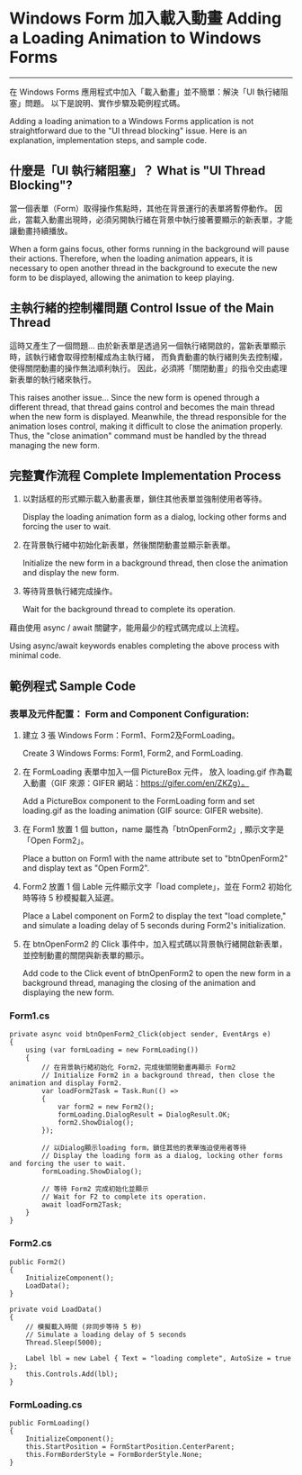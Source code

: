 # Windows Form 加入載入動畫 Adding a Loading Animation to Windows Forms
---
在 Windows Forms 應用程式中加入「載入動畫」並不簡單：解決「UI 執行緒阻塞」問題。
以下是說明、實作步驟及範例程式碼。

Adding a loading animation to a Windows Forms application is not straightforward due to the "UI thread blocking" issue. 
Here is an explanation, implementation steps, and sample code.

## 什麼是「UI 執行緒阻塞」？ What is "UI Thread Blocking"?
當一個表單（Form）取得操作焦點時，其他在背景運行的表單將暫停動作。
因此，當載入動畫出現時，必須另開執行緒在背景中執行接著要顯示的新表單，才能讓動畫持續播放。

When a form gains focus, other forms running in the background will pause their actions. 
Therefore, when the loading animation appears, 
it is necessary to open another thread in the background to execute the new form to be displayed, 
allowing the animation to keep playing.

## 主執行緒的控制權問題 Control Issue of the Main Thread
這時又產生了一個問題...
由於新表單是透過另一個執行緒開啟的，當新表單顯示時，該執行緒會取得控制權成為主執行緒，
而負責動畫的執行緒則失去控制權，使得關閉動畫的操作無法順利執行。
因此，必須將「關閉動畫」的指令交由處理新表單的執行緒來執行。

This raises another issue... 
Since the new form is opened through a different thread, 
that thread gains control and becomes the main thread when the new form is displayed. 
Meanwhile, the thread responsible for the animation loses control, making it difficult to close the animation properly. 
Thus, the "close animation" command must be handled by the thread managing the new form.

## 完整實作流程 Complete Implementation Process
1. 以對話框的形式顯示載入動畫表單，鎖住其他表單並強制使用者等待。

   Display the loading animation form as a dialog, locking other forms and forcing the user to wait.

2. 在背景執行緒中初始化新表單，然後關閉動畫並顯示新表單。

   Initialize the new form in a background thread, then close the animation and display the new form.

3. 等待背景執行緒完成操作。

   Wait for the background thread to complete its operation.

藉由使用 async / await 關鍵字，能用最少的程式碼完成以上流程。

Using async/await keywords enables completing the above process with minimal code.

## 範例程式 Sample Code

### 表單及元件配置： Form and Component Configuration:
1. 建立 3 張 Windows Form：Form1、Form2及FormLoading。

   Create 3 Windows Forms: Form1, Form2, and FormLoading.

2. 在 FormLoading 表單中加入一個 PictureBox 元件，
   放入 loading.gif 作為載入動畫（GIF 來源：GIFER 網站：https://gifer.com/en/ZKZg）。

   Add a PictureBox component to the FormLoading form and set loading.gif as the loading animation (GIF source: GIFER website).
   
3. 在 Form1 放置 1 個 button，name 屬性為「btnOpenForm2」, 顯示文字是「Open Form2」。

   Place a button on Form1 with the name attribute set to "btnOpenForm2" and display text as "Open Form2".

4. Form2 放置 1 個 Lable 元件顯示文字「load complete」，並在 Form2 初始化時等待 5 秒模擬載入延遲。

   Place a Label component on Form2 to display the text "load complete," and simulate a loading delay of 5 seconds during Form2's initialization.

5. 在 btnOpenForm2 的 Click 事件中，加入程式碼以背景執行緒開啟新表單，並控制動畫的關閉與新表單的顯示。

   Add code to the Click event of btnOpenForm2 to open the new form in a background thread, managing the closing of the animation and displaying the new form.

### Form1.cs
```
private async void btnOpenForm2_Click(object sender, EventArgs e)
{
    using (var formLoading = new FormLoading())
    {
        // 在背景執行緒初始化 Form2，完成後關閉動畫再顯示 Form2
		// Initialize Form2 in a background thread, then close the animation and display Form2.
        var loadForm2Task = Task.Run(() =>
        {
            var form2 = new Form2();
            formLoading.DialogResult = DialogResult.OK;
            form2.ShowDialog();
        });

        // 以Dialog顯示loading form，鎖住其他的表單強迫使用者等待
        // Display the loading form as a dialog, locking other forms and forcing the user to wait.
        formLoading.ShowDialog();

        // 等待 Form2 完成初始化並顯示
		// Wait for F2 to complete its operation.
        await loadForm2Task;
    }
}
```

### Form2.cs
```
public Form2()
{
    InitializeComponent();
    LoadData();
}

private void LoadData()
{
    // 模擬載入時間 (非同步等待 5 秒)
	// Simulate a loading delay of 5 seconds
    Thread.Sleep(5000);

    Label lbl = new Label { Text = "loading complete", AutoSize = true };
    this.Controls.Add(lbl);
}
```

### FormLoading.cs
```
public FormLoading()
{
    InitializeComponent();
    this.StartPosition = FormStartPosition.CenterParent;
    this.FormBorderStyle = FormBorderStyle.None;
}
```